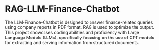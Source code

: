 # RAG-LLM-Finance-Chatbot
The LLM-Finance-Chatbot is designed to answer finance-related queries using company reports in PDF format. RAG is used to optimize the output. This project showcases coding abilities and proficiency with Large Language Models (LLMs), specifically focusing on the use of GPT models for extracting and serving information from structured documents.
